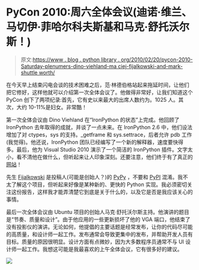 # PyCon 2010:周六全体会议(迪诺·维兰、马切伊·菲哈尔科夫斯基和马克·舒托沃尔斯！)

> 原文:[https://www . blog . python library . org/2010/02/20/pycon-2010-Saturday-plenumers-dino-viehland-ma ciej-fijalkowski-and-mark-shuttle worth/](https://www.blog.pythonlibrary.org/2010/02/20/pycon-2010-saturday-plenaries-dino-viehland-maciej-fijalkowski-and-mark-shuttleworth/)

在今天早上结束闪电会谈的技术困难之后，范·林德伯格站起来拖延时间，让他们把它修好，这样他就可以介绍第一次全体会议了。他做得非常好，让我们知道这个 PyCon 创下了两项纪录:首先，它有史以来最大的出席人数约为。1025 人。其次，大约 10-11%是妇女。非常酷！

第一次全体会议由 Dino Viehland 在“IronPython 的状态”上完成。他回顾了 IronPython 去年取得的成就，并谈了一点未来。在 IronPython 2.6 中，他们设法增加了对 ctypes，sys 的支持。_getframe 和 sys.settrace，后者允许 pdb 工作(我觉得)。他还说，IronPython 团队已经编写了一个新的解释器，速度要快得多。最后，他为 Visual Studio 2010 演示了一个简洁的 IronPython 插件。文字太小，看不清他在做什么，但听起来让人印象深刻。还要注意，他们终于有了真正的[网站](http://ironpython.net/)！

先生 [Fijalkowski](http://morepypy.blogspot.com) 是投稿人(可能是创始人？)的 [PyPy](http://codespeak.net/pypy/dist/pypy/doc/) ，不要和 [PyPI](http://pypi.python.org/pypi) 混淆。我不太了解这个项目，但听起来好像是某种新的、更快的 Python 实现。我必须密切关注这份报告，这样我才能弄清楚它到底是关于什么的，以及它是否是我应该关心的事情。

最后一次全体会议由 Ubuntu 项目的创始人马克·舒托沃尔斯主持。他演讲的题目是“节奏、质量和设计”。由于他应用的一些更新损坏了他的 VGA 端口，他结束了没有投影仪的演讲。无论如何，他提倡的主要话题是经常发布，让你的代码尽可能的高质量，和设计师一起工作。发布通常会导致更集中的发布，并帮助开发人员有目标。质量的原因很明显。设计方面有点微妙，因为大多数程序员通常不与 UI 设计师一起工作。我想这可能是我最喜欢的上午全体会议，它有很多好的建议。

![](../Images/34abb669901cb8bc1ed9091f82d4c169.png)